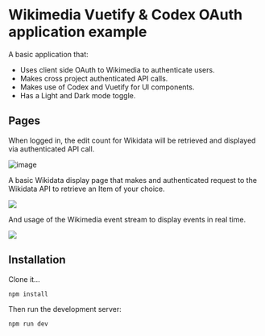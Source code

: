 # Wikimedia Vuetify & Codex OAuth application example

A basic application that:
 - Uses client side OAuth to Wikimedia to authenticate users.
 - Makes cross project authenticated API calls.
 - Makes use of Codex and Vuetify for UI components.
 - Has a Light and Dark mode toggle.

## Pages

When logged in, the edit count for Wikidata will be retrieved and displayed via authenticated API call.

![image](https://i.imgur.com/C3YJJlD.png)

A basic Wikidata display page that makes and authenticated request to the Wikidata API to retrieve an Item of your choice.

![](https://i.imgur.com/mCPyHwz.png)

And usage of the Wikimedia event stream to display events in real time.

![](https://i.imgur.com/pi0YwJq.png)

## Installation

Clone it...

```bash
npm install
```

Then run the development server:

```bash
npm run dev
```